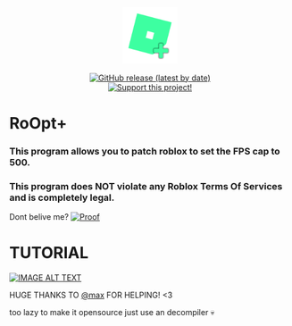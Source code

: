 <p align="center">
  <img src="https://raw.githubusercontent.com/maybecanel/RoOpt/main/RoOptLogo_NoBackground.png" width="20%" title="Intro Card" alt="Intro Card">
</p>
<p align=center>
  <a href="https://github.com/maybecanel/RoOpt/releases/latest"><img alt="GitHub release (latest by date)" src="https://img.shields.io/github/downloads/maybecanel/RoOpt/total"></a>
  <br>
  <a href="https://www.roblox.com/game-pass/252553886/Support-my-work"><img alt="Support this project!" src="https://img.shields.io/badge/Support_this_project!-purple"></a>
</p>

<h1>RoOpt+</h1>
<h3>This program allows you to patch roblox to set the FPS cap to 500. </h3>
<h3>This program does NOT violate any Roblox Terms Of Services and is completely legal. </h3>
Dont belive me? 
<a href="https://twitter.com/ValiantWind/status/1651662595739521024"><img alt="Proof" src="https://img.shields.io/badge/PROOF-red"></a>
<h1>TUTORIAL</h1>

[![IMAGE ALT TEXT](https://i.ytimg.com/vi/_EkzyG9v6N8/hqdefault.jpg)](https://www.youtube.com/watch?v=_EkzyG9v6N8&t=24s "Video Title")

HUGE THANKS TO [@max](https://github.com/maximmax42/) FOR HELPING! <3

too lazy to make it opensource just use an decompiler 💀
